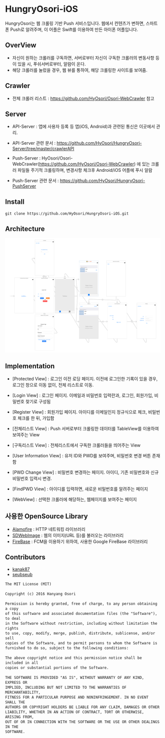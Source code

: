 # HungryOsori-iOS
HungryOsori는 웹 크롤링 기반 Push 서비스입니다. 웹에서 컨텐츠가 변하면, 스마트폰 Push로 알려주며, 이 어플은 Swift를 이용하여 만든 아이폰 어플입니다.

## OverView
* 자신이 원하는 크롤러를 구독하면, 서버로부터 자신이 구독한 크롤러의 변동사항 등이 있을 시, 푸쉬서버로부터, 알람이 온다.
* 해당 크롤러를 눌렀을 경우, 웹 뷰를 통하여, 해당 크롤링한 사이트를 보여줌.

## Crawler
* 전체 크롤러 리스트 : https://github.com/HyOsori/Osori-WebCrawler 참고

## Server
* API-Server : 앱에 사용자 등록 등 앱(iOS, Android)과 관련된 통신은 이곳에서 관리.
* API-Server 관련 문서 :        https://github.com/HyOsori/HungryOsori-Server/tree/master/crawlerAPI


* Push-Server : HyOsori/Osori-WebCrawler(https://github.com/HyOsori/Osori-WebCrawler) 에 있는 크롤러 파일들 주기적 크롤링하며, 변경사항 체크후 Android/iOS 어플에 푸시 알람
* Push-Server 관련 문서 : https://github.com/HyOsori/HungryOsori-PushServer


## Install
```
git clone https://github.com/HyOsori/HungryOsori-iOS.git
```

## Architecture
![Alt text](/Architecture.png?raw=true)

## Implementation
* [Protected View] : 로그인 이전 로딩 페이지. 이전에 로그인한 기록이 있을 경우, 로그인 창으로 이동 없이, 전체 리스트로 이동.

* [Login View] : 로그인 페이지. 이메일과 비밀번호 입력란과, 로그인, 회원가입, 비밀번호 찾기로 구성됨

* [Register View] : 회원가입 페이지. 아이디를 이메일인지 정규식으로 체크, 비밀번호 체크를 한 뒤, 가입함

* [전체리스트 View] : Push 서버로부터 크롤링한 데이터를 TableView를 이용하여 보여주는 View

* [구독리스트 View] : 전체리스트에서 구독한 크롤러들을 띄어주는 View

* [User Information View] : 유저 ID와 PWD를 보여주며, 비밀번호 변경 버튼 존재함

* [PWD Change View] : 비밀번호 변경하는 페이지. 아이디, 기존 비밀번호와 신규 비밀번호 입력시 변경.

* [FindPWD View] : 아이디를 입력하면, 새로운 비밀번호를 알려주는 페이지

* [WebView] : 선택한 크롤러에 해당하는, 웹페이지를 보여주는 페이지

## 사용한 OpenSource Library
* [Alamofire](https://github.com/Alamofire/Alamofire) : HTTP 네트워킹 라이브러리
* [SDWebImage](https://github.com/rs/SDWebImage) : 웹의 이미지(URL 등)를 불러오는 라이브러리
* [FireBase](https://firebase.google.com/?hl=ko) : FCM을 이용하기 위하여, 사용한 Google FireBase 라이브러리

## Contributors
* [kanak87](https://github.com/kanak87)
* [seubseub](https://github.com/seubseub)

```
The MIT License (MIT)

Copyright (c) 2016 Hanyang Osori

Permission is hereby granted, free of charge, to any person obtaining a copy
of this software and associated documentation files (the "Software"), to deal
in the Software without restriction, including without limitation the rights
to use, copy, modify, merge, publish, distribute, sublicense, and/or sell
copies of the Software, and to permit persons to whom the Software is
furnished to do so, subject to the following conditions:

The above copyright notice and this permission notice shall be included in all
copies or substantial portions of the Software.

THE SOFTWARE IS PROVIDED "AS IS", WITHOUT WARRANTY OF ANY KIND, EXPRESS OR
IMPLIED, INCLUDING BUT NOT LIMITED TO THE WARRANTIES OF MERCHANTABILITY,
FITNESS FOR A PARTICULAR PURPOSE AND NONINFRINGEMENT. IN NO EVENT SHALL THE
AUTHORS OR COPYRIGHT HOLDERS BE LIABLE FOR ANY CLAIM, DAMAGES OR OTHER
LIABILITY, WHETHER IN AN ACTION OF CONTRACT, TORT OR OTHERWISE, ARISING FROM,
OUT OF OR IN CONNECTION WITH THE SOFTWARE OR THE USE OR OTHER DEALINGS IN THE
SOFTWARE.
```
